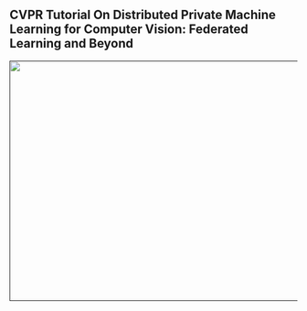 ## CVPR Tutorial On Distributed Private Machine Learning for Computer Vision: Federated Learning and Beyond

<a href=""><img src="nopeekcvpr.github.io/heading.png" align="left" height="420" width="900"> </a>

